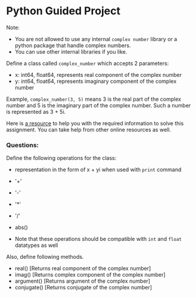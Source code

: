 # Python Guided Project

Note:

* You are not allowed to use any internal `complex number` library or a python package that handle complex numbers.
* You can use other internal libraries if you like.

Define a class called `complex_number` which accepts 2 parameters:

* x: int64, float64, represents real component of the complex number
* y: int64, float64, represents imaginary component of the complex number

Example, `complex_number(3, 5)` means 3 is the real part of the complex number and 5 is the imaginary part of the complex number. Such a number is represented as 3 + 5i.

Here is [a resource](http://www.careerbless.com/aptitude/qa/complex_numbers_imp.php) to help you with the required information to solve this assignment. You can take help from other online resources as well.

### Questions:

Define the following operations for the class: 

* representation in the form of x + yi when used with `print` command
* '+'
* '-'
* '*'
* '/'
* abs()

* Note that these operations should be compatible with `int` and `float` datatypes as well

Also, define following methods.


* real() [Returns real component of the complex number]
* imag() [Returns complex component of the complex number]
* argument() [Returns argument of the complex number]
* conjugate() [Returns conjugate of the complex number]
